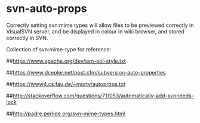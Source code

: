 # svn-auto-props
Correctly setting svn:mime types will allow files to be previewed correctly in VisualSVN server, and be displayed in colour in wiki browser, and stored correctly in SVN.

Collection of svn:mime-type for reference:

##https://www.apache.org/dev/svn-eol-style.txt

##https://www.dcepler.net/post.cfm/subversion-auto-properties

##https://www4.cs.fau.de/~morty/autoprops.txt

##http://stackoverflow.com/questions/711053/automatically-add-svnneeds-lock

##http://padre.perlide.org/svn-mime-types.html

